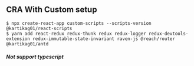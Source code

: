## CRA With Custom setup

```
$ npx create-react-app custom-scripts --scripts-version @kartikag01/react-scripts
$ yarn add react-redux redux-thunk redux redux-logger redux-devtools-extension redux-immutable-state-invariant raven-js @reach/router @kartikag01/antd
```

##### Not support typescript
